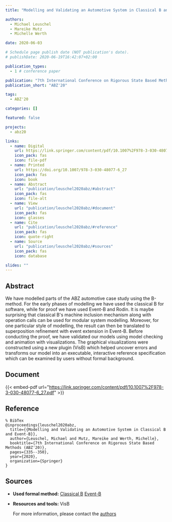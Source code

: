 ```yaml
---
title: "Modelling and Validating an Automotive System in Classical B and Event-B"

authors:
  - Michael Leuschel
  - Mareike Mutz
  - Michelle Werth

date: 2020-06-03

# Schedule page publish date (NOT publication's date).
# publishDate: 2020-06-19T16:42:07+02:00

publication_types:
  - 1 # conference paper

publication: "7th International Conference on Rigorous State Based Methods (ABZ'20)"
publication_short: "ABZ'20"

tags:
  - ABZ'20

categories: []

featured: false

projects:
  - abz20

links:
  - name: Digital
    url: https://link.springer.com/content/pdf/10.1007%2F978-3-030-48077-6_27.pdf
    icon_pack: fas
    icon: file-pdf
  - name: Printed
    url: https://doi.org/10.1007/978-3-030-48077-6_27
    icon_pack: fas
    icon: book
  - name: Abstract
    url: "publication/leuschel2020abz/#abstract"
    icon_pack: fas
    icon: file-alt
  - name: View
    url: "publication/leuschel2020abz/#document"
    icon_pack: fas
    icon: glasses
  - name: Cite
    url: "publication/leuschel2020abz/#reference"
    icon_pack: fas
    icon: quote-right
  - name: Source
    url: "publication/leuschel2020abz/#sources"
    icon_pack: fas
    icon: database

slides: ""
---
```


## Abstract

We have modelled parts of the ABZ automotive case study using the B-method. For the early phases of modelling we have used the classical B for software, while for proof we have used Event-B and Rodin. It is maybe surprising that classical B's machine inclusion mechanism along with operation calls can be used for modular system modelling. Moreover, for one particular style of modelling, the result can then be translated to superposition refinement with event extension in Event-B. Before conducting the proof, we have validated our models using model checking and animation with visualizations. The graphical visualizations were constructed using a new plugin (VisB) which helped uncover errors and transforms our model into an executable, interactive reference specification which can be examined by users without formal background.

## Document

{{< embed-pdf url="https://link.springer.com/content/pdf/10.1007%2F978-3-030-48077-6_27.pdf" >}}

## Reference

```
% BibTex
@inproceedings{leuschel2020abz,
  title={{Modelling and Validating an Automotive System in Classical B and Event-B}},
  author={Leuschel, Michael and Mutz, Mareike and Werth, Michelle},
  booktitle={7th International Conference on Rigorous State Based Methods (ABZ'20)},
  pages={335--350},
  year={2020},
  organization={Springer}
}
```

## Sources

- **Used formal method:**
  [Classical B](/method/b)
  [Event-B](/method/event-b)
- **Resources and tools:**
  VisB

  For more information, please contact the <a href ="mailto:michael.leuschel@hhu.de">authors</a>
